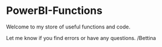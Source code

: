 # PowerBI-Functions

Welcome to my store of useful functions and code.

Let me know if you find errors or have any questions.
/Bettina
